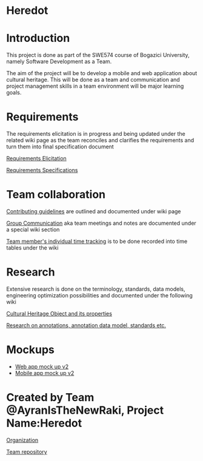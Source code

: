 # Heredot

# Introduction #
This project is done as part of the SWE574 course of Bogazici University, namely Software Development as a Team.

The aim of the project will be to develop a mobile and web application about cultural heritage. This will be done as a team and communication and project management skills in a team environment will be major learning goals.

# Requirements

The requirements elicitation is in progress and being updated under the related wiki page as the team reconciles and clarifies the requirements and turn them into final specification document 

[Requirements Elicitation ](https://github.com/AyranIsTheNewRaki/Herodot/wiki/Requirements-Elicitation)

[ Requirements Specifications](https://github.com/AyranIsTheNewRaki/Herodot/wiki/Requirements-Specification)

# Team collaboration

[Contributing guidelines](https://github.com/AyranIsTheNewRaki/Herodot/wiki/Contributing-Guidelines) are outlined and documented under wiki page

[Group Communication](https://github.com/AyranIsTheNewRaki/Herodot/wiki/Group-Communication) aka team meetings and notes are documented under a special wiki section 

[Team member's individual time tracking](https://github.com/AyranIsTheNewRaki/Herodot/wiki/Log-(Emre-Bolat)) is to be done recorded into time tables under the wiki 
# Research #
Extensive research is done on the terminology, standards, data models, engineering optimization possibilities and documented under the following wiki

[Cultural Heritage Object and its properties](https://github.com/AyranIsTheNewRaki/Herodot/wiki/cultural-heritage-categories-and-properties) 

[Research on annotations, annotation data model, standards etc. ](https://github.com/AyranIsTheNewRaki/Herodot/wiki/Research-on-web-annotation,-data-model,-standards-etc.)


# Mockups
- [Web app mock up v2](https://invis.io/BPAQ32HEG)
- [Mobile app mock up v2](https://invis.io/B8APVG6VG) 

# Created by Team @AyranIsTheNewRaki, Project Name:Heredot #

[Organization](https://github.com/orgs/AyranIsTheNewRaki/people) 

[Team repository ](https://github.com/AyranIsTheNewRaki/Herodot)

